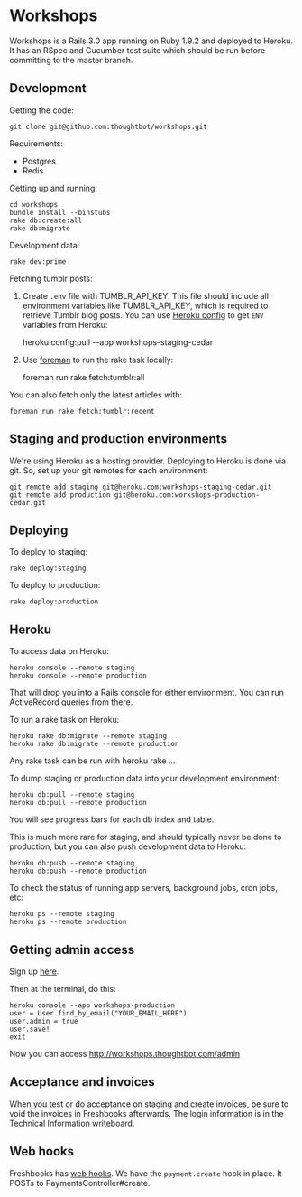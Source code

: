 Workshops
========

Workshops is a Rails 3.0 app running on Ruby 1.9.2 and deployed to Heroku. It
has an RSpec and Cucumber test suite which should be run before committing to
the master branch.

Development
-----------

Getting the code:

    git clone git@github.com:thoughtbot/workshops.git

Requirements:

* Postgres
* Redis

Getting up and running:

    cd workshops
    bundle install --binstubs
    rake db:create:all
    rake db:migrate

Development data:

    rake dev:prime

Fetching tumblr posts:

1. Create `.env` file with TUMBLR_API_KEY. 
   This file should include all environment variables like TUMBLR_API_KEY, which is required to retrieve Tumblr blog posts. You can use [Heroku config](https://github.com/ddollar/heroku-config) to get `ENV` variables from Heroku:

    heroku config:pull --app workshops-staging-cedar

2. Use [foreman](http://ddollar.github.com/foreman/) to run the rake task locally:

    foreman run rake fetch:tumblr:all

You can also fetch only the latest articles with:

    foreman run rake fetch:tumblr:recent

Staging and production environments
-----------------------------------

We're using Heroku as a hosting provider. Deploying to Heroku is done via git. So, set up your git remotes for each environment:

    git remote add staging git@heroku.com:workshops-staging-cedar.git
    git remote add production git@heroku.com:workshops-production-cedar.git

Deploying
---------

To deploy to staging:

    rake deploy:staging

To deploy to production:

    rake deploy:production

Heroku
------

To access data on Heroku:

    heroku console --remote staging
    heroku console --remote production

That will drop you into a Rails console for either environment. You can run ActiveRecord queries from there.

To run a rake task on Heroku:

    heroku rake db:migrate --remote staging
    heroku rake db:migrate --remote production

Any rake task can be run with heroku rake ...

To dump staging or production data into your development environment:

    heroku db:pull --remote staging
    heroku db:pull --remote production

You will see progress bars for each db index and table.

This is much more rare for staging, and should typically never be done to production, but you can also push development data to Heroku:

    heroku db:push --remote staging
    heroku db:push --remote production

To check the status of running app servers, background jobs, cron jobs, etc:

    heroku ps --remote staging
    heroku ps --remote production

Getting admin access
--------------------

Sign up [here](http://workshops.thoughtbot.com/sign_up).

Then at the terminal, do this:

    heroku console --app workshops-production
    user = User.find_by_email("YOUR_EMAIL_HERE")
    user.admin = true
    user.save!
    exit

Now you can access http://workshops.thoughtbot.com/admin

Acceptance and invoices
-----------------------

When you test or do acceptance on staging and create invoices, be sure to void
the invoices in Freshbooks afterwards.  The login information is in the
Technical Information writeboard.

Web hooks
---------

Freshbooks has [web hooks](http://developers.freshbooks.com/webhooks/). We have
the `payment.create` hook in place. It POSTs to PaymentsController#create.
